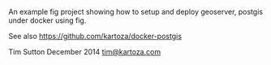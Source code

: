 An example fig project showing how to setup and deploy
geoserver, postgis under docker using fig.

See also https://github.com/kartoza/docker-postgis

Tim Sutton
December 2014
tim@kartoza.com
